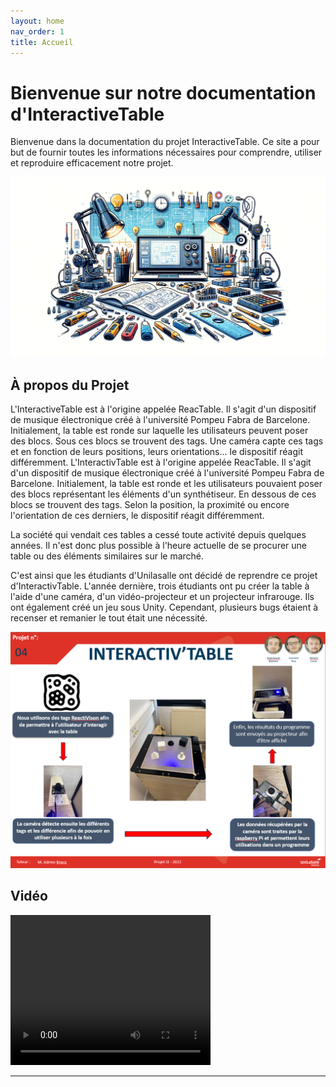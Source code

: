 ```yaml
---
layout: home
nav_order: 1
title: Accueil
---
```


# Bienvenue sur notre documentation d'InteractiveTable

Bienvenue dans la documentation du projet InteractiveTable. Ce site a pour but de fournir toutes les informations nécessaires pour comprendre, utiliser et reproduire efficacement notre projet.

![Illustration vectorielle colorée avec un fond blanc, montrant un atelier équipé pour un projet de conception mécanique, électronique et informatique](images/illustration.png)

## À propos du Projet

L'InteractiveTable est à l'origine appelée ReacTable. Il s'agit d'un dispositif de musique électronique créé à l'université Pompeu Fabra de Barcelone. Initialement, la table est ronde sur laquelle les utilisateurs peuvent poser des blocs. Sous ces blocs se trouvent des tags. Une caméra capte ces tags et en fonction de leurs positions, leurs orientations... le dispositif réagit différemment. 
L'InteractivTable est à l'origine appelée ReacTable. Il s'agit d'un dispositif de musique électronique créé à l'université Pompeu Fabra de Barcelone. Initialement, la table est ronde et les utilisateurs pouvaient poser des blocs représentant les éléments d'un synthétiseur. En dessous de ces blocs se trouvent des tags. Selon la position, la proximité ou encore l'orientation de ces derniers, le dispositif réagit différemment. 

La société qui vendait ces tables a cessé toute activité depuis quelques années. Il n'est donc plus possible à l'heure actuelle de se procurer une table ou des éléments similaires sur le marché. 

C'est ainsi que les étudiants d'Unilasalle ont décidé de reprendre ce projet d'InteractivTable. L'année dernière, trois étudiants ont pu créer la table à l'aide d'une caméra, d'un vidéo-projecteur et un projecteur infrarouge. Ils ont également créé un jeu sous Unity. Cependant, plusieurs bugs étaient à recenser et remanier le tout était une nécessité. 



![Poster projet](images/poster.png)

## Vidéo

<video width="320" height="240" controls>

  <source src="images/ProjetI3.mp4" type="video/mp4">

</video>

---